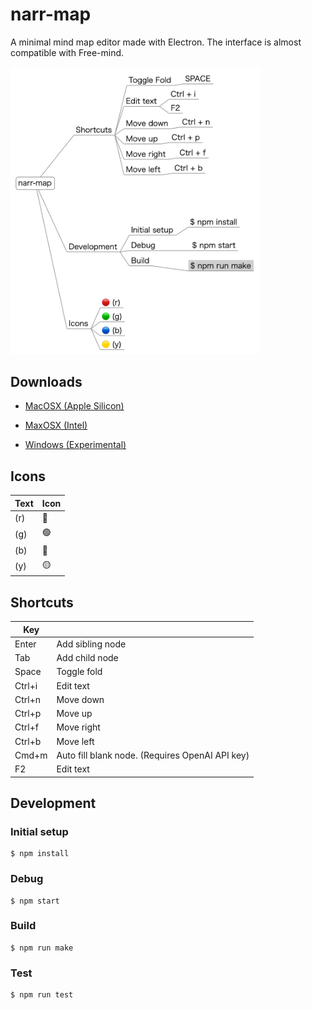 # narr-map

A minimal mind map editor made with Electron. The interface is almost compatible with Free-mind.

<img src="./docs/screen0.png" width="400px">

## Downloads
- [MacOSX (Apple Silicon)](https://github.com/miyosuda/narr-map/releases/download/v0.0.5/narr-map-darwin-arm64-0.0.5.zip)

- [MaxOSX (Intel)](https://github.com/miyosuda/narr-map/releases/download/v0.0.5/narr-map-darwin-x64-0.0.5.zip)

- [Windows (Experimental)](https://github.com/miyosuda/narr-map/releases/download/v0.0.5/narr-map-0.0.5.Setup.exe)



## Icons

| Text | Icon    |
| ---- | ----  |
| (r)  | :red_circle:   |
| (g)  | :green_circle:  |
| (b)  | :large_blue_circle:   |
| (y)  | :yellow_circle:  |



## Shortcuts

| Key |     |
| ---- | ----  |
| Enter   | Add sibling node |
| Tab     | Add child node |
| Space   | Toggle fold   |
| Ctrl+i  | Edit text  |
| Ctrl+n  | Move down  |
| Ctrl+p  | Move up  |
| Ctrl+f  | Move right |
| Ctrl+b  | Move left |
| Cmd+m | Auto fill blank node. (Requires OpenAI API key) |
| F2      | Edit text  |



## Development

### Initial setup

```
$ npm install
```


### Debug

```
$ npm start
```


### Build

```
$ npm run make
```

### Test

```
$ npm run test
```
